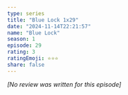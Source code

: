 ```yaml
---
type: series
title: "Blue Lock 1x29"
date: "2024-11-14T22:21:57"
name: "Blue Lock"
season: 1
episode: 29
rating: 3
ratingEmoji: ⭐️⭐️⭐️
share: false
---
```


_[No review was written for this episode]_
